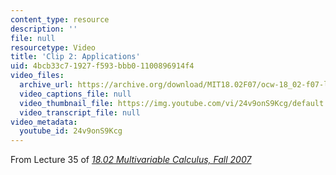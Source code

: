 ```yaml
---
content_type: resource
description: ''
file: null
resourcetype: Video
title: 'Clip 2: Applications'
uid: 4bcb33c7-1927-f593-bbb0-1100896914f4
video_files:
  archive_url: https://archive.org/download/MIT18.02F07/ocw-18_02-f07-lec35_300k.mp4
  video_captions_file: null
  video_thumbnail_file: https://img.youtube.com/vi/24v9onS9Kcg/default.jpg
  video_transcript_file: null
video_metadata:
  youtube_id: 24v9onS9Kcg
---
```


From Lecture 35 of [_18.02 Multivariable Calculus, Fall 2007_](/courses/18-02-multivariable-calculus-fall-2007/video_galleries/video-lectures)